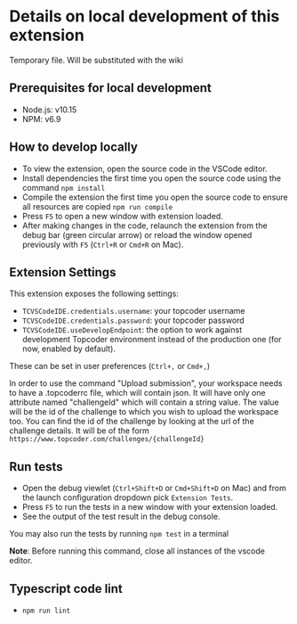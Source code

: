 # Details on local development of this extension

Temporary file. Will be substituted with the wiki

## Prerequisites for local development

- Node.js: v10.15
- NPM: v6.9

## How to develop locally

- To view the extension, open the source code in the VSCode editor.
- Install dependencies the first time you open the source code using the command `npm install`
- Compile the extension the first time you open the source code to ensure all resources are copied `npm run compile`
- Press `F5` to open a new window with extension loaded.
- After making changes in the code, relaunch the extension from the debug bar (green circular arrow) or reload the window opened previously with `F5` (`Ctrl+R` or `Cmd+R` on Mac).

## Extension Settings

This extension exposes the following settings:

- `TCVSCodeIDE.credentials.username`: your topcoder username
- `TCVSCodeIDE.credentials.password`: your topcoder password
- `TCVSCodeIDE.useDevelopEndpoint`: the option to work against development
  Topcoder environment instead of the production one (for now, enabled by
  default).

These can be set in user preferences (`Ctrl+,` or `Cmd+,`)

In order to use the command "Upload submission", your workspace needs to have a .topcoderrc file, which will contain json. It will have only one attribute named "challengeId" which will contain a string value. The value will be the id of the challenge to which you wish to upload the workspace too. You can find the id of the challenge by looking at the url of the challenge details. It will be of the form `https://www.topcoder.com/challenges/{challengeId}`

## Run tests

- Open the debug viewlet (`Ctrl+Shift+D` or `Cmd+Shift+D` on Mac) and from the launch configuration dropdown pick `Extension Tests`.
- Press `F5` to run the tests in a new window with your extension loaded.
- See the output of the test result in the debug console.

You may also run the tests by running `npm test` in a terminal

**Note**: Before running this command, close all instances of the vscode editor.

## Typescript code lint

- `npm run lint`
